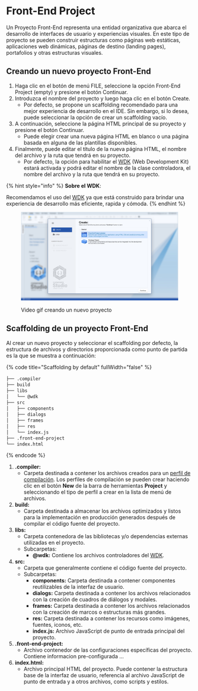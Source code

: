 # Front-End Project

Un Proyecto Front-End representa una entidad organizativa que abarca el desarrollo de interfaces de usuario y experiencias visuales. En este tipo de proyecto se pueden construir estructuras como páginas web estáticas, aplicaciones web dinámicas, páginas de destino (landing pages), portafolios y otras estructuras visuales.

## Creando un nuevo proyecto Front-End

1. Haga clic en el botón de menú FILE, seleccione la opción Front-End Project (empty) y presione el botón Continuar.
2. Introduzca el nombre del proyecto y luego haga clic en el botón Create.
   * Por defecto, se propone un scaffolding recomendado para una mejor experiencia de desarrollo en el IDE. Sin embargo, si lo desea, puede seleccionar la opción de crear un scaffolding vacío.
3. A continuación, seleccione la página HTML principal de su proyecto y presione el botón Continuar.
   * Puede elegir crear una nueva página HTML en blanco o una página basada en alguna de las plantillas disponibles.
4. Finalmente, puede editar el título de la nueva página HTML, el nombre del archivo y la ruta que tendrá en su proyecto.
   * Por defecto, la opción para habilitar el [WDK](broken-reference) (Web Development Kit) estará activada y podrá editar el nombre de la clase controladora, el nombre del archivo y la ruta que tendrá en su proyecto.

{% hint style="info" %}
**Sobre el WDK**:

Recomendamos el uso del [WDK](broken-reference) ya que está construido para brindar una experiencia de desarrollo más eficiente, rapida y cómoda.
{% endhint %}

<div align="left">

<figure><img src="../.gitbook/assets/new_front_end_project.jpg" alt=""><figcaption><p>Video gif creando un nuevo proyecto</p></figcaption></figure>

</div>

## Scaffolding de un proyecto Front-End

Al crear un nuevo proyecto y seleccionar el scaffolding por defecto, la estructura de archivos y directorios proporcionada como punto de partida es la que se muestra a continuación:

{% code title="Scaffolding by default" fullWidth="false" %}
```
├── .compiler
├── build
├── libs
│   └── @wdk
├── src
│   ├── components
│   ├── dialogs
│   ├── frames
│   ├── res
│   └── index.js
├── .front-end-project
└── index.html
```
{% endcode %}

1. **.compiler:**
   * Carpeta destinada a contener los archivos creados para un [perfil de compilación](files/compiler-profile.md). Los perfiles de compilación se pueden crear haciendo clic en el botón **New** de la barra de herramientas **Project** y seleccionando el tipo de perfil a crear en la lista de menú de archivos.
2. **build:**
   * Carpeta destinada a almacenar los archivos optimizados y listos para la implementación en producción generados después de compilar el código fuente del proyecto.
3. **libs:**
   * Carpeta contenedora de las bibliotecas y/o dependencias externas utilizadas en el proyecto.
   * Subcarpetas:
     * **@wdk:** Contiene los archivos controladores del [WDK](broken-reference).
4. **src:**
   * Carpeta que generalmente contiene el código fuente del proyecto.
   * Subcarpetas:
     * **components:** Carpeta destinada a contener componentes reutilizables de la interfaz de usuario.
     * **dialogs:** Carpeta destinada a contener los archivos relacionados con la creación de cuadros de diálogos y modales.
     * **frames:** Carpeta destinada a contener los archivos relacionados con la creación de marcos o estructuras más grandes.
     * **res:** Carpeta destinada a contener los recursos como imágenes, fuentes, iconos, etc.
     * **index.js:** Archivo JavaScript de punto de entrada principal del proyecto.
5. **.front-end-project:**
   * Archivo contenedor de las configuraciones específicas del proyecto. Contiene informacion pre-configurada ...
6. **index.html:**
   * Archivo principal HTML del proyecto. Puede contener la estructura base de la interfaz de usuario, referencia al archivo JavaScript de punto de entrada y a otros archivos, como scripts y estilos.
